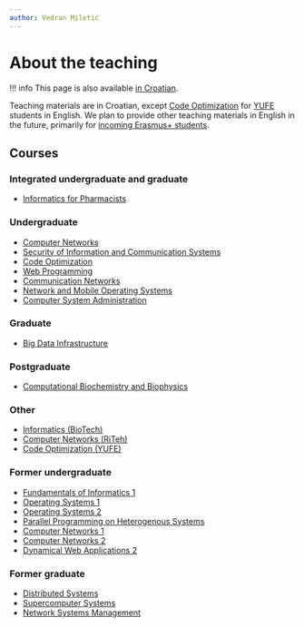 ```yaml
---
author: Vedran Miletić
---
```


# About the teaching

!!! info
    This page is also available [in Croatian](../../hr/nastava/index.md).

Teaching materials are in Croatian, except [Code Optimization](courses/CO.md) for [YUFE](https://uniri.hr/en/about-university/yufe-young-universities-for-the-future-of-europe/) students in English. We plan to provide other teaching materials in English in the future, primarily for [incoming Erasmus+ students](https://uniri.hr/en/about-university/international-relations-and-erasmus/incoming-erasmus-students/).

## Courses

### Integrated undergraduate and graduate

- [Informatics for Pharmacists](../../hr/nastava/kolegiji/INF-Pharma.md)

### Undergraduate

- [Computer Networks](../../hr/nastava/kolegiji/RM.md)
- [Security of Information and Communication Systems](../../hr/nastava/kolegiji/SIKS.md)
- [Code Optimization](../../hr/nastava/kolegiji/OPK.md)
- [Web Programming](../../hr/nastava/kolegiji/PW.md)
- [Communication Networks](../../hr/nastava/kolegiji/KM.md)
- [Network and Mobile Operating Systems](../../hr/nastava/kolegiji/MMOS.md)
- [Computer System Administration](../../hr/nastava/kolegiji/URS.md)

### Graduate

- [Big Data Infrastructure](../../hr/nastava/kolegiji/IPVO.md)

### Postgraduate

- [Computational Biochemistry and Biophysics](../../hr/nastava/kolegiji/RBKBF.md)

### Other

- [Informatics (BioTech)](../../hr/nastava/kolegiji/INF-BioTech.md)
- [Computer Networks (RiTeh)](../../hr/nastava/kolegiji/RM-RiTeh.md)
- [Code Optimization (YUFE)](courses/CO.md)

### Former undergraduate

- [Fundamentals of Informatics 1](../../hr/nastava/kolegiji/OI1.md)
- [Operating Systems 1](../../hr/nastava/kolegiji/OS1.md)
- [Operating Systems 2](../../hr/nastava/kolegiji/OS2.md)
- [Parallel Programming on Heterogenous Systems](../../hr/nastava/kolegiji/PPHS.md)
- [Computer Networks 1](../../hr/nastava/kolegiji/RM1.md)
- [Computer Networks 2](../../hr/nastava/kolegiji/RM2.md)
- [Dynamical Web Applications 2](../../hr/nastava/kolegiji/DWA2.md)

### Former graduate

- [Distributed Systems](../../hr/nastava/kolegiji/DS.md)
- [Supercomputer Systems](../../hr/nastava/kolegiji/SRS.md)
- [Network Systems Management](../../hr/nastava/kolegiji/UMS.md)
